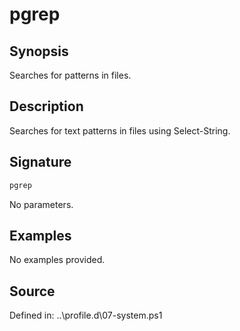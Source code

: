 # pgrep

## Synopsis

Searches for patterns in files.

## Description

Searches for text patterns in files using Select-String.

## Signature

```powershell
pgrep
```

No parameters.

## Examples

No examples provided.

## Source

Defined in: ..\profile.d\07-system.ps1
